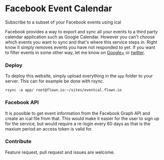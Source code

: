 # Facebook Event Calendar
Subscribe to a subset of your Facebook events using ical

Facebook provides a way to export and sync all your events to a third party calendar application such as Google Calendar.
However you can't choose which events you want to sync and that's where this service steps in. Right know it simply
removes events you have not responded to yet. If you want to filter events in some other way, let me know on
[Google+](https://google.com/+simonbengtsson) or [twitter](https://twitter.com/someatoms).

### Deploy
To deploy this website, simply upload everything in the `app` folder to your server. This can for example be done with rsync.

`rsync -a app/ root@flown.io:~/sites/eventcal.flown.io`

### Facebook API
It is possible to get event information from the Facebook Graph API and create an ical file from that. This would
make it easier for the user to sign up for the service, but would require a re-login every 60 days as that is the
 maxium period an access token is valid for.

### Contribute
Feature request, pull request and issues are welcome.